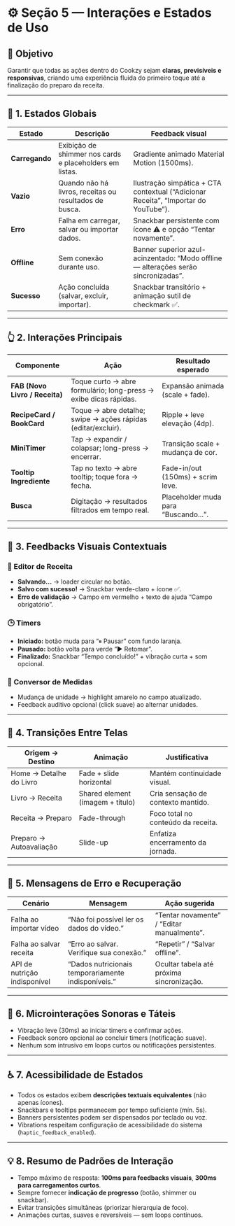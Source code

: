 # ⚙️ Seção 5 — Interações e Estados de Uso

## 🎯 Objetivo
Garantir que todas as ações dentro do Cookzy sejam **claras, previsíveis e responsivas**, criando uma experiência fluida do primeiro toque até a finalização do preparo da receita.  

---

## 🧭 1. Estados Globais

| Estado | Descrição | Feedback visual |
|--------|------------|-----------------|
| **Carregando** | Exibição de shimmer nos cards e placeholders em listas. | Gradiente animado Material Motion (1500ms). |
| **Vazio** | Quando não há livros, receitas ou resultados de busca. | Ilustração simpática + CTA contextual (“Adicionar Receita”, “Importar do YouTube”). |
| **Erro** | Falha em carregar, salvar ou importar dados. | Snackbar persistente com ícone ⚠️ e opção “Tentar novamente”. |
| **Offline** | Sem conexão durante uso. | Banner superior azul-acinzentado: “Modo offline — alterações serão sincronizadas”. |
| **Sucesso** | Ação concluída (salvar, excluir, importar). | Snackbar transitório + animação sutil de checkmark ✅. |

---

## 👆 2. Interações Principais

| Componente | Ação | Resultado esperado |
|-------------|------|--------------------|
| **FAB (Novo Livro / Receita)** | Toque curto → abre formulário; long-press → exibe dicas rápidas. | Expansão animada (scale + fade). |
| **RecipeCard / BookCard** | Toque → abre detalhe; swipe → ações rápidas (editar/excluir). | Ripple + leve elevação (4dp). |
| **MiniTimer** | Tap → expandir / colapsar; long-press → encerrar. | Transição scale + mudança de cor. |
| **Tooltip Ingrediente** | Tap no texto → abre tooltip; toque fora → fecha. | Fade-in/out (150ms) + scrim leve. |
| **Busca** | Digitação → resultados filtrados em tempo real. | Placeholder muda para “Buscando...”. |

---

## 🧩 3. Feedbacks Visuais Contextuais

### 📗 Editor de Receita
- **Salvando...** → loader circular no botão.  
- **Salvo com sucesso!** → Snackbar verde-claro + ícone ✅.  
- **Erro de validação** → Campo em vermelho + texto de ajuda “Campo obrigatório”.

### 🕒 Timers
- **Iniciado:** botão muda para “⏸ Pausar” com fundo laranja.  
- **Pausado:** botão volta para verde “▶ Retomar”.  
- **Finalizado:** Snackbar “Tempo concluído!” + vibração curta + som opcional.

### 🍴 Conversor de Medidas
- Mudança de unidade → highlight amarelo no campo atualizado.  
- Feedback auditivo opcional (click suave) ao alternar unidades.

---

## 🔁 4. Transições Entre Telas

| Origem → Destino | Animação | Justificativa |
|------------------|-----------|----------------|
| Home → Detalhe do Livro | Fade + slide horizontal | Mantém continuidade visual. |
| Livro → Receita | Shared element (imagem + título) | Cria sensação de contexto mantido. |
| Receita → Preparo | Fade-through | Foco total no conteúdo da receita. |
| Preparo → Autoavaliação | Slide-up | Enfatiza encerramento da jornada. |

---

## 🚨 5. Mensagens de Erro e Recuperação

| Cenário | Mensagem | Ação sugerida |
|----------|-----------|----------------|
| Falha ao importar vídeo | “Não foi possível ler os dados do vídeo.” | “Tentar novamente” / “Editar manualmente”. |
| Falha ao salvar receita | “Erro ao salvar. Verifique sua conexão.” | “Repetir” / “Salvar offline”. |
| API de nutrição indisponível | “Dados nutricionais temporariamente indisponíveis.” | Ocultar tabela até próxima sincronização. |

---

## 💬 6. Microinterações Sonoras e Táteis

- Vibração leve (30ms) ao iniciar timers e confirmar ações.  
- Feedback sonoro opcional ao concluir timers (notificação suave).  
- Nenhum som intrusivo em loops curtos ou notificações persistentes.  

---

## ♿ 7. Acessibilidade de Estados
- Todos os estados exibem **descrições textuais equivalentes** (não apenas ícones).  
- Snackbars e tooltips permanecem por tempo suficiente (mín. 5s).  
- Banners persistentes podem ser dispensados por teclado ou voz.  
- Vibrations respeitam configuração de acessibilidade do sistema (`haptic_feedback_enabled`).  

---

## 💡 8. Resumo de Padrões de Interação
- Tempo máximo de resposta: **100ms para feedbacks visuais**, **300ms para carregamentos curtos**.  
- Sempre fornecer **indicação de progresso** (botão, shimmer ou snackbar).  
- Evitar transições simultâneas (priorizar hierarquia de foco).  
- Animações curtas, suaves e reversíveis — sem loops contínuos.  
